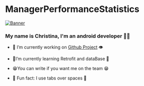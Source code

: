# ManagerPerformanceStatistics 

   
<p align="centr">
  <a href="https://www.edisonlee55.com"><img src="https://media4.giphy.com/media/y5OffROvBod0s/giphy.gif?cid=ecf05e473nvm864kywojej41ar90p0vx8oc21n5x1nxeby7y&ep=v1_gifs_related&rid=giphy.gif&ct=g" alt="Banner"></a>
</p>
      

### <div align="centr">My name is Christina, I'm an android developer 👨‍💻</div>  
  

- 🔭 I’m currently working on [Github Project](https://github.com/FroschMadchen/StoreProject) 👁️  
  

- 🐾I’m currently learning Retrofit and dataBase 🐾  
  

- 😁You can write if you want me on the team 😁  
  

- 🐍 Fun fact: I use tabs over spaces 🐸  
  

<br/>  
